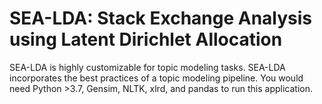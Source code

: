 # SEA-LDA: Stack Exchange Analysis using Latent Dirichlet Allocation

SEA-LDA is highly customizable for topic modeling tasks. SEA-LDA incorporates the best practices of a topic modeling pipeline.
You would need Python >3.7, Gensim, NLTK, xlrd, and pandas to run this application.
